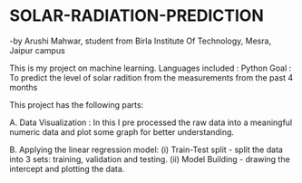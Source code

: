 # SOLAR-RADIATION-PREDICTION
-by Arushi Mahwar, student from Birla Institute Of Technology, Mesra, Jaipur campus

This is my project on machine learning.
Languages included : Python
Goal : To predict the level of solar radition from the measurements from the past 4 months

This project has the following parts:

A. Data Visualization : In this I pre processed the raw data into a meaningful numeric data and plot some graph for better understanding.

B. Applying the linear regression model: (i) Train-Test split - split the data into 3 sets: training, validation and testing.
                                      (ii) Model Building - drawing the intercept and plotting the data.

                                      
                                      
